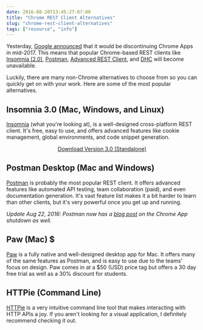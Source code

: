 ```yaml
---
date: 2016-08-20T13:45:27-07:00
title: "Chrome REST Client Alternatives"
slug: "chrome-rest-client-alternatives"
tags: ["resource", "info"]
---
```


Yesterday, [Google announced](http://blog.chromium.org/2016/08/from-chrome-apps-to-web.html) that 
it would be discontinuing Chrome Apps in mid-2017. This means that popular Chrome-based REST clients like 
[Insomnia (2.0)](https://chrome.google.com/webstore/detail/insomnia-rest-client/gmodihnfibbjdecbanmpmbmeffnmloel?hl=en), 
[Postman](https://chrome.google.com/webstore/detail/postman/fhbjgbiflinjbdggehcddcbncdddomop?hl=en),
[Advanced REST Client](https://chrome.google.com/webstore/detail/advanced-rest-client/hgmloofddffdnphfgcellkdfbfbjeloo), and
[DHC](https://chrome.google.com/webstore/detail/dhc-rest-client/aejoelaoggembcahagimdiliamlcdmfm) will
become unavailable.

<!--more-->

Luckily, there are many non-Chrome alternatives to choose from so you can quickly get on with your
work. Here are some of the most popular alternatives.


## Insomnia 3.0 (Mac, Windows, and Linux)

[Insomnia](/download) (what you're looking at), is a well-designed cross-platform REST client.
It's free, easy to use, and offers advanced features like cookie management, global environments, 
and code snippet generation.

<p style="text-align:center">
<a class="button __download-link" data-verbose="yes" href="/download">Download Version 3.0 (Standalone)</a>
</p>


## Postman Desktop (Mac and Windows)

[Postman](http://getpostman.com/) is probably the most popular REST client. It offers advanced
features like automated API testing, team collaboration (paid), and even documentation generation. 
It's vast feature list makes it a bit harder to learn than other clients, but it's very powerful 
once you get up and running.

_Update Aug 22, 2016: Postman now has a
[blog post](http://blog.getpostman.com/2016/08/23/using-the-postman-chrome-app-implications-from-the-recent-google-announcement/) 
on the Chrome App shutdown as well._


## Paw (Mac) $

[Paw](https://luckymarmot.com/paw) is a fully native and well-designed desktop app for Mac. It 
offers many of the same features as Postman, and is easy to use due to the teams' focus on design. 
Paw comes in at a $50 (USD) price tag but offers a 30 day free trial as well as a 30% discount for students.


## HTTPie (Command Line)

[HTTPie](https://github.com/jkbrzt/httpie) is a very intuitive command line tool that makes 
interacting with HTTP APIs a joy. If you aren't looking for a visual application, I definitely
recommend checking it out.
